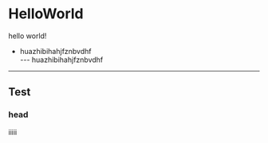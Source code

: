 # HelloWorld

hello world!

- huazhibihahjfznbvdhf<br>
  --- huazhibihahjfznbvdhf

--------------------------------------------------------------------------------

## Test

### head

iiiii

